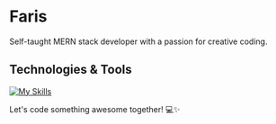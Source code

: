 # Faris

Self-taught MERN stack developer with a passion for creative coding.

## Technologies & Tools

[![My Skills](https://skillicons.dev/icons?i=react,ts,js,figma,redux,tailwind,css,mysql,github,bootstrap&theme=light)](https://skillicons.dev)

Let's code something awesome together! 💻✨
